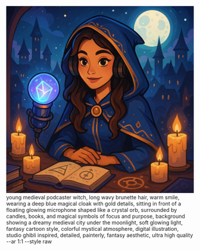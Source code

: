 <div align="center" ><img src="./assets/cover.jpeg"/></div>
young medieval podcaster witch, long wavy brunette hair, warm smile, wearing a deep blue magical cloak with gold details, sitting in front of a floating glowing microphone shaped like a crystal orb, surrounded by candles, books, and magical symbols of focus and purpose, background showing a dreamy medieval city under the moonlight, soft glowing light, fantasy cartoon style, colorful mystical atmosphere, digital illustration, studio ghibli inspired, detailed, painterly, fantasy aesthetic, ultra high quality --ar 1:1 --style raw
